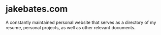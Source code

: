 # jakebates.com
A constantly maintained personal website that serves as a directory of my resume, personal projects, as well as other relevant documents.
